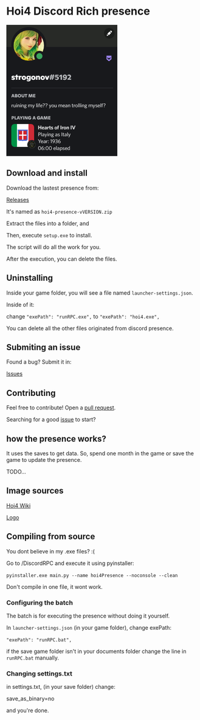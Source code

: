 # Hoi4 Discord Rich presence

![demonstration](/tests/demo.PNG)

## Download and install

Download the lastest presence from:

[Releases](https://github.com/ThiaudioTT/hoi4-presence/releases)

It's named as `hoi4-presence-vVERSION.zip`

Extract the files into a folder, and

Then, execute `setup.exe` to install.

The script will do all the work for you.

After the execution, you can delete the files.

## Uninstalling

Inside your game folder, you will see a file named `launcher-settings.json`.

Inside of it:

change `"exePath": "runRPC.exe",` to
`"exePath": "hoi4.exe",`

You can delete all the other files originated from discord presence.

## Submiting an issue

Found a bug? Submit it in:

[Issues](https://github.com/ThiaudioTT/hoi4-presence/issues)

## Contributing

Feel free to contribute! Open a [pull request](https://github.com/ThiaudioTT/hoi4-presence/pulls).

Searching for a good [issue](https://github.com/ThiaudioTT/hoi4-presence/labels/good%20first%20issue) to start?

## how the presence works?

It uses the saves to get data. So, spend one month in the game or save the game to update the presence.

TODO...

## Image sources

[Hoi4 Wiki](https://hoi4.paradoxwikis.com/Hearts_of_Iron_4_Wiki)

[Logo](https://www.reddit.com/r/hoi4/comments/85l962/new_game_icon_made_by_me_the_original_sucks_free/)

## Compiling from source

You dont believe in my .exe files? :(

Go to /DiscordRPC and execute it using pyinstaller:

```pyinstaller.exe main.py --name hoi4Presence --noconsole --clean```

Don't compile in one file, it wont work.

### Configuring the batch

The batch is for executing the presence without doing it yourself.

In `launcher-settings.json` (in your game folder), change exePath:

`"exePath": "runRPC.bat",`

if the save game folder isn't in your documents folder
change the line in `runRPC.bat` manually.

### Changing settings.txt

in settings.txt, (in your save folder) change:

save_as_binary=no

and you're done.
